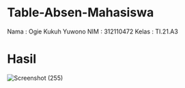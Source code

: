 # Table-Absen-Mahasiswa

Nama : Ogie Kukuh Yuwono
NIM : 312110472
Kelas : TI.21.A3

# Hasil 
![Screenshot (255)](https://user-images.githubusercontent.com/127408886/229821618-24e308f2-5ed6-4c49-8170-e67bcd81525a.png)


